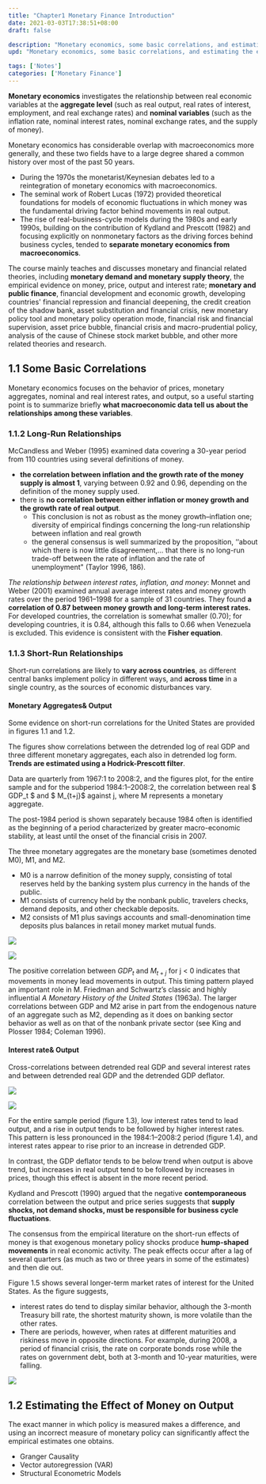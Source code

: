 ```yaml
---
title: "Chapter1 Monetary Finance Introduction"
date: 2021-03-03T17:38:51+08:00
draft: false

description: "Monetary economics, some basic correlations, and estimating the effect of money on output."
upd: "Monetary economics, some basic correlations, and estimating the effect of money on output."

tags: ['Notes']
categories: ['Monetary Finance']
---
```


<!--more-->

**Monetary economics** investigates the relationship between real economic variables at the **aggregate level** (such as real output, real rates of interest, employment, and real exchange rates) and **nominal variables** (such as the inflation rate, nominal interest rates, nominal exchange rates, and the supply of money).

Monetary economics has considerable overlap with macroeconomics more generally, and these two fields have to a large degree shared a common history over most of the past 50 years.

- During the 1970s the monetarist/Keynesian debates led to a reintegration of monetary economics with macroeconomics.
- The seminal work of Robert Lucas (1972) provided theoretical foundations for models of economic fluctuations in which money was the fundamental driving factor behind movements in real output. 
- The rise of real-business-cycle models during the 1980s and early 1990s, building on the contribution of Kydland and Prescott (1982) and focusing explicitly on nonmonetary factors as the driving forces behind business cycles, tended to **separate monetary economics from macroeconomics**.

The course mainly teaches and discusses monetary and financial related theories, including **monetary demand and monetary supply theory**, the empirical evidence on money, price, output and interest rate; **monetary and public finance**, financial development and economic growth, developing countries' financial repression and financial deepening, the credit creation of the shadow bank, asset substitution and financial crisis, new monetary policy tool and monetary policy operation mode, financial risk and financial supervision, asset price bubble, financial crisis and macro-prudential policy, analysis of the cause of Chinese stock market bubble, and other more related theories and research.

## 1.1 Some Basic Correlations

Monetary economics focuses on the behavior of prices, monetary aggregates, nominal and real interest rates, and output, so a useful starting point is to summarize briefly **what macroeconomic data tell us about the relationships among these variables**.

### 1.1.2 Long-Run Relationships

McCandless and Weber (1995) examined data covering a 30-year period from 110 countries using several definitions of money.

- **the correlation between inflation and the growth rate of the money supply is almost 1**, varying between 0.92 and 0.96, depending on the definition of the money supply used.
-  there is **no correlation between either inflation or money growth and the growth rate of real output**. 
    - This conclusion is not as robust as the money growth–inflation one; diversity of empirical findings concerning the long-run relationship between inflation and real growth
    -  the general consensus is well summarized by the proposition, ‘‘about which there is now little disagreement,... that there is no long-run trade-off between the rate of inflation and the rate of unemployment" (Taylor 1996, 186).

*The relationship between interest rates, inflation, and money*: Monnet and Weber (2001) examined annual average interest rates and money growth rates over the period 1961–1998 for a sample of 31 countries. They found **a correlation of 0.87 between money growth and long-term interest rates.** For developed countries, the correlation is somewhat smaller (0.70); for developing countries, it is 0.84, although this falls to 0.66 when Venezuela is excluded. This evidence is consistent with the **Fisher equation**.

### 1.1.3 Short-Run Relationships

Short-run correlations are likely to **vary across countries**, as different central banks implement policy in different ways, and **across time** in a single country, as the sources of economic disturbances vary.

#### Monetary Aggregates& Output 

Some evidence on short-run correlations for the United States are provided in figures 1.1 and 1.2.

The figures show correlations between the detrended log of real GDP and three different monetary aggregates, each also in detrended log form. **Trends are estimated using a Hodrick-Prescott filter**.

Data are quarterly from 1967:1 to 2008:2, and the figures plot, for the entire sample and for the subperiod 1984:1–2008:2, the correlation between real $ GDP_t $ and $ M_{t+j}$ against j, where M represents a monetary aggregate.

The post-1984 period is shown separately because 1984 often is identified as the beginning of a period characterized by greater macro-economic stability, at least until the onset of the financial crisis in 2007.

The three monetary aggregates are the monetary base (sometimes denoted M0), M1, and M2. 

- M0 is a narrow definition of the money supply, consisting of total reserves held by the banking system plus currency in the hands of the public. 
- M1 consists of currency held by the nonbank public, travelers checks, demand deposits, and other checkable deposits. 
- M2 consists of M1 plus savings accounts and small-denomination time deposits plus balances in retail money market mutual funds. 

![](https://cdn.jsdelivr.net/gh/henrywu97/FigBed/Figs/20210324200432.png)

![](https://cdn.jsdelivr.net/gh/henrywu97/FigBed/Figs/20210324200551.png)

The positive correlation between $GDP_t$ and $M_{t+j}$ for j < 0 indicates that movements in money lead movements in output. This timing pattern played an important role in M. Friedman and Schwartz’s classic and highly influential *A Monetary History of the United States* (1963a). The larger correlations between GDP and M2 arise in part from the endogenous nature of an aggregate such as M2, depending as it does on banking sector behavior as well as on that of the nonbank private sector (see King and Plosser 1984; Coleman 1996). 

#### Interest rate& Output

Cross-correlations between detrended real GDP and several interest rates and between detrended real GDP and the detrended GDP deflator. 

![](https://cdn.jsdelivr.net/gh/henrywu97/FigBed/Figs/20210324201759.png)

![](https://cdn.jsdelivr.net/gh/henrywu97/FigBed/Figs/20210324201821.png)

For the entire sample period (figure 1.3), low interest rates tend to lead output, and a rise in output tends to be followed by higher interest rates. This pattern is less pronounced in the 1984:1–2008:2 period (figure 1.4), and interest rates appear to rise prior to an increase in detrended GDP.

In contrast, the GDP deflator tends to be below trend when output is above trend, but increases in real output tend to be followed by increases in prices, though this effect is absent in the more recent period. 

Kydland and Prescott (1990) argued that the negative **contemporaneous** correlation between the output and price series suggests that **supply shocks, not demand shocks, must be responsible for business cycle fluctuations**. 

The consensus from the empirical literature on the short-run effects of money is that exogenous monetary policy shocks produce **hump-shaped movements** in real economic activity. The peak effects occur after a lag of several quarters (as much as two or three years in some of the estimates) and then die out. 

Figure 1.5 shows several longer-term market rates of interest for the United States. As the figure suggests, 

- interest rates do tend to display similar behavior, although the 3-month Treasury bill rate, the shortest maturity shown, is more volatile than the other rates. 
- There are periods, however, when rates at different maturities and riskiness move in opposite directions. For example, during 2008, a period of financial crisis, the rate on corporate bonds rose while the rates on government debt, both at 3-month and 10-year maturities, were falling.

![](https://cdn.jsdelivr.net/gh/henrywu97/FigBed/Figs/20210324202648.png)

## 1.2 Estimating the Effect of Money on Output

The exact manner in which policy is measured makes a difference, and using an incorrect measure of monetary policy can significantly affect the empirical estimates one obtains.

- Granger Causality
- Vector autoregression (VAR)
- Structural Econometric Models